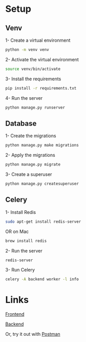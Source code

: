 # Setup

## Venv

1- Create a virtual environment

```bash
python -m venv venv
```

2- Activate the virtual environment

```bash
source venv/bin/activate
```

3- Install the requirements

```bash
pip install -r requirements.txt
```

4- Run the server

```bash
python manage.py runserver
```

## Database

1- Create the migrations

```bash
python manage.py make migrations
```

2- Apply the migrations

```bash
python manage.py migrate
```

3- Create a superuser

```bash
python manage.py createsuperuser
```

## Celery

1- Install Redis

```bash
sudo apt-get install redis-server
```

OR on Mac

```bash
brew install redis
```

2- Run the server

```bash
redis-server
```

3- Run Celery

```bash
celery -A backend worker -l info
```

# Links

[Frontend](https://budget-manager-frontend-0ec640b5ed51.herokuapp.com/)

[Backend](https://budget-manager-backend-1f09feed9afe.herokuapp.com/)

Or, try it out with [Postman](https://www.postman.com/spaceflight-cosmologist-42752282/workspace/budget-manager/overview)
